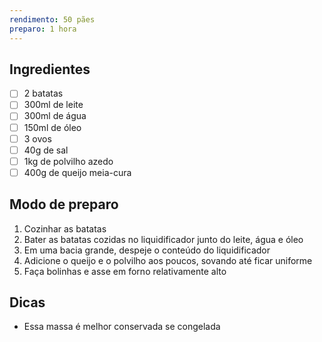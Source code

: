 ```yaml
---
rendimento: 50 pães
preparo: 1 hora
---
```

## Ingredientes

- [ ] 2 batatas
- [ ] 300ml de leite
- [ ] 300ml de água 
- [ ] 150ml de óleo 
- [ ] 3 ovos
- [ ] 40g de sal
- [ ] 1kg de polvilho azedo
- [ ] 400g de queijo meia-cura

## Modo de preparo

1. Cozinhar as batatas
2. Bater as batatas cozidas no liquidificador junto do leite, água e óleo
3. Em uma bacia grande, despeje o conteúdo do liquidificador
4. Adicione o queijo e o polvilho aos poucos, sovando até ficar uniforme
5. Faça bolinhas e asse em forno relativamente alto

## Dicas

- Essa massa é melhor conservada se congelada 